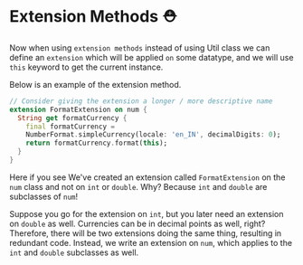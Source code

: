 # Extension Methods ⛑️

Now when using `extension methods` instead of using Util class we can define an `extension` which will be applied `on` some datatype, and we will use `this` keyword to get the current instance.

Below is an example of the extension method.

```dart
// Consider giving the extension a longer / more descriptive name
extension FormatExtension on num {
  String get formatCurrency {
    final formatCurrency =
    NumberFormat.simpleCurrency(locale: 'en_IN', decimalDigits: 0);
    return formatCurrency.format(this);
  }
}
```

Here if you see We've created an extension called `FormatExtension` on the `num` class and not on `int` or `double`. Why? Because `int` and `double` are subclasses of `num`!

Suppose you go for the extension on `int`, but you later need an extension on `double` as well. Currencies can be in decimal points as well, right? Therefore, there will be two extensions doing the same thing, resulting in redundant code. Instead, we write an extension on `num`, which applies to the `int` and `double` subclasses as well.

